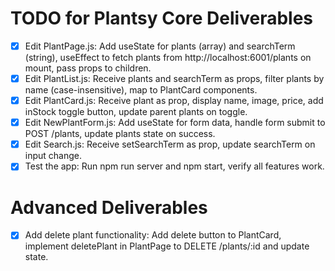 # TODO for Plantsy Core Deliverables

- [x] Edit PlantPage.js: Add useState for plants (array) and searchTerm (string), useEffect to fetch plants from http://localhost:6001/plants on mount, pass props to children.
- [x] Edit PlantList.js: Receive plants and searchTerm as props, filter plants by name (case-insensitive), map to PlantCard components.
- [x] Edit PlantCard.js: Receive plant as prop, display name, image, price, add inStock toggle button, update parent plants on toggle.
- [x] Edit NewPlantForm.js: Add useState for form data, handle form submit to POST /plants, update plants state on success.
- [x] Edit Search.js: Receive setSearchTerm as prop, update searchTerm on input change.
- [x] Test the app: Run npm run server and npm start, verify all features work.

# Advanced Deliverables

- [x] Add delete plant functionality: Add delete button to PlantCard, implement deletePlant in PlantPage to DELETE /plants/:id and update state.
